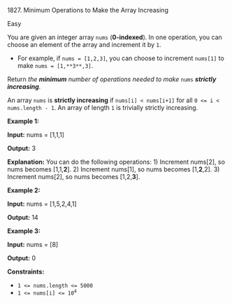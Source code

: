 1827\. Minimum Operations to Make the Array Increasing

Easy

You are given an integer array `nums` (**0-indexed**). In one operation, you can choose an element of the array and increment it by `1`.

*   For example, if `nums = [1,2,3]`, you can choose to increment `nums[1]` to make `nums = [1,**3**,3]`.

Return _the **minimum** number of operations needed to make_ `nums` _**strictly** **increasing**._

An array `nums` is **strictly increasing** if `nums[i] < nums[i+1]` for all `0 <= i < nums.length - 1`. An array of length `1` is trivially strictly increasing.

**Example 1:**

**Input:** nums = [1,1,1]

**Output:** 3

**Explanation:** You can do the following operations: 1) Increment nums[2], so nums becomes [1,1,**2**]. 2) Increment nums[1], so nums becomes [1,**2**,2]. 3) Increment nums[2], so nums becomes [1,2,**3**].

**Example 2:**

**Input:** nums = [1,5,2,4,1]

**Output:** 14

**Example 3:**

**Input:** nums = [8]

**Output:** 0

**Constraints:**

*   `1 <= nums.length <= 5000`
*   <code>1 <= nums[i] <= 10<sup>4</sup></code>